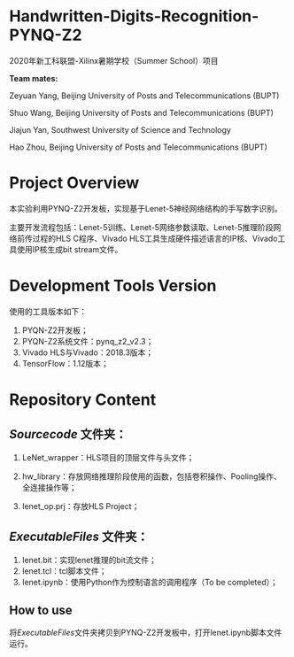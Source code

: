 # Handwritten-Digits-Recognition-PYNQ-Z2
2020年新工科联盟-Xilinx暑期学校（Summer School）项目

**Team mates:**

Zeyuan Yang, Beijing University of Posts and Telecommunications (BUPT)

Shuo Wang, Beijing University of Posts and Telecommunications (BUPT)

Jiajun Yan, Southwest University of Science and Technology

Hao Zhou, Beijing University of Posts and Telecommunications (BUPT)

# Project Overview
本实验利用PYNQ-Z2开发板，实现基于Lenet-5神经网络结构的手写数字识别。

主要开发流程包括：Lenet-5训练、Lenet-5网络参数读取、Lenet-5推理阶段网络前传过程的HLS C程序、Vivado HLS工具生成硬件描述语言的IP核、Vivado工具使用IP核生成bit stream文件。

# Development Tools Version
使用的工具版本如下：
1. PYQN-Z2开发板；
2. PYQN-Z2系统文件：pynq_z2_v2.3；
3. Vivado HLS与Vivado：2018.3版本；
4. TensorFlow：1.12版本；

# Repository Content

## *Sourcecode* 文件夹：

1. LeNet_wrapper：HLS项目的顶层文件与头文件；

2. hw_library：存放网络推理阶段使用的函数，包括卷积操作、Pooling操作、全连接操作等；

3. lenet_op.prj：存放HLS Project；

## *ExecutableFiles* 文件夹：

1. lenet.bit：实现lenet推理的bit流文件；
2. lenet.tcl：tcl脚本文件；
3. lenet.ipynb：使用Python作为控制语言的调用程序（To be completed）；

## How to use

将*ExecutableFiles*文件夹拷贝到PYNQ-Z2开发板中，打开lenet.ipynb脚本文件运行。

